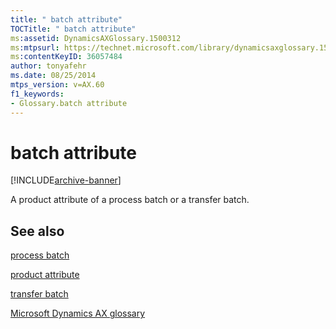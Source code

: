 ```yaml
---
title: " batch attribute"
TOCTitle: " batch attribute"
ms:assetid: DynamicsAXGlossary.1500312
ms:mtpsurl: https://technet.microsoft.com/library/dynamicsaxglossary.1500312(v=AX.60)
ms:contentKeyID: 36057484
author: tonyafehr
ms.date: 08/25/2014
mtps_version: v=AX.60
f1_keywords:
- Glossary.batch attribute
---
```


# batch attribute


[!INCLUDE[archive-banner](includes/archive-banner.md)]

A product attribute of a process batch or a transfer batch.

## See also

[process batch](process-batch.md)

[product attribute](product-attribute.md)

[transfer batch](transfer-batch.md)

[Microsoft Dynamics AX glossary](glossary/microsoft-dynamics-ax-glossary.md)

  


